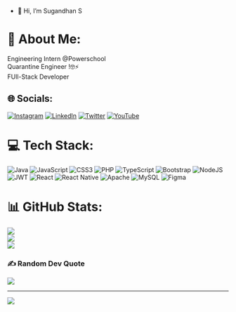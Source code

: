 - 👋 Hi, I’m Sugandhan S

<!---
Sugandhan11/Sugandhan11 is a ✨ special ✨ repository because its `README.md` (this file) appears on your GitHub profile.
You can click the Preview link to take a look at your changes.
--->

# 💫 About Me:
Engineering Intern @Powerschool<br>Quarantine Engineer !🤓⚡<br>FUll-Stack Developer


## 🌐 Socials:
[![Instagram](https://img.shields.io/badge/Instagram-%23E4405F.svg?logo=Instagram&logoColor=white)](https://instagram.com/https://www.instagram.com/_.sam_sugu._/) [![LinkedIn](https://img.shields.io/badge/LinkedIn-%230077B5.svg?logo=linkedin&logoColor=white)](https://linkedin.com/in/https://www.linkedin.com/in/sugandhan-s-702185173) [![Twitter](https://img.shields.io/badge/Twitter-%231DA1F2.svg?logo=Twitter&logoColor=white)](https://twitter.com/https://twitter.com/Sugandh67766791?t=NkkMRi9YJZo-0B7Rn6VI1Q&s=08) [![YouTube](https://img.shields.io/badge/YouTube-%23FF0000.svg?logo=YouTube&logoColor=white)](https://youtube.com/c/https://www.youtube.com/@samsugu1798/featured) 

# 💻 Tech Stack:
![Java](https://img.shields.io/badge/java-%23ED8B00.svg?style=plastic&logo=java&logoColor=white) ![JavaScript](https://img.shields.io/badge/javascript-%23323330.svg?style=plastic&logo=javascript&logoColor=%23F7DF1E) ![CSS3](https://img.shields.io/badge/css3-%231572B6.svg?style=plastic&logo=css3&logoColor=white) ![PHP](https://img.shields.io/badge/php-%23777BB4.svg?style=plastic&logo=php&logoColor=white) ![TypeScript](https://img.shields.io/badge/typescript-%23007ACC.svg?style=plastic&logo=typescript&logoColor=white) ![Bootstrap](https://img.shields.io/badge/bootstrap-%23563D7C.svg?style=plastic&logo=bootstrap&logoColor=white) ![NodeJS](https://img.shields.io/badge/node.js-6DA55F?style=plastic&logo=node.js&logoColor=white) ![JWT](https://img.shields.io/badge/JWT-black?style=plastic&logo=JSON%20web%20tokens) ![React](https://img.shields.io/badge/react-%2320232a.svg?style=plastic&logo=react&logoColor=%2361DAFB) ![React Native](https://img.shields.io/badge/react_native-%2320232a.svg?style=plastic&logo=react&logoColor=%2361DAFB) ![Apache](https://img.shields.io/badge/apache-%23D42029.svg?style=plastic&logo=apache&logoColor=white) ![MySQL](https://img.shields.io/badge/mysql-%2300f.svg?style=plastic&logo=mysql&logoColor=white) 	![Figma](https://img.shields.io/badge/figma-%23F24E1E.svg?style=plastic&logo=figma&logoColor=white)
# 📊 GitHub Stats:
![](https://github-readme-stats.vercel.app/api?username=Sugandhan11&theme=vue&hide_border=false&include_all_commits=false&count_private=false)<br/>
![](https://github-readme-streak-stats.herokuapp.com/?user=Sugandhan11&theme=vue&hide_border=false)<br/>
![](https://github-readme-stats.vercel.app/api/top-langs/?username=Sugandhan11&theme=vue&hide_border=false&include_all_commits=false&count_private=false&layout=compact)

### ✍️ Random Dev Quote
![](https://quotes-github-readme.vercel.app/api?type=horizontal&theme=radical)

---
[![](https://visitcount.itsvg.in/api?id=Sugandhan11&icon=0&color=0)](https://visitcount.itsvg.in)

<!-- Proudly created with GPRM ( https://gprm.itsvg.in ) -->
